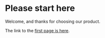 # Please start here

Welcome, and thanks for choosing our product.

The link to the [first page is here](/binocularity/docs/pageOne.html).
